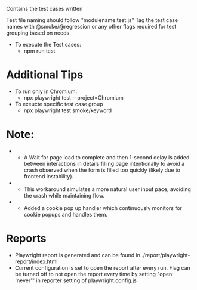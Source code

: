 Contains the test cases written

Test file naming should follow "modulename.test.js"
Tag the test case names with @smoke/@regression or any other flags required for test grouping based on needs

* To execute the Test cases:
  - npm run test

# Additional Tips
* To run only in Chromium:
   - npx playwright test --project=Chromium
* To exeucte specific test case group
   - npx playwright test smoke/keyword


# Note:
 * - A Wait for page load to complete and then 1-second delay is added between interactions in details filling page intentionally to avoid a crash observed 
    when the form is filled too quickly (likely due to frontend instability).
 * - This workaround simulates a more natural user input pace, avoiding the crash while maintaining flow.
 * - Added a cookie pop up handler which continuously monitors for cookie popups and handles them.


 # Reports
* Playwright report is generated and can be found in ./report/playwright-report/index.html
* Current configuration is set to open the report after every run. Flag can be turned off to not open the report every time by setting "open: 'never'" in reporter setting of playwright.config.js
